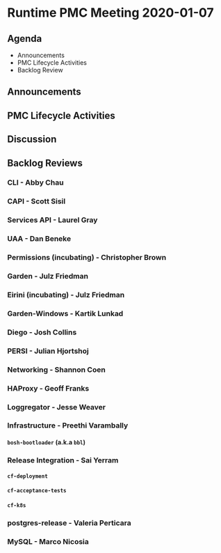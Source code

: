 # Runtime PMC Meeting 2020-01-07

## Agenda

* Announcements
* PMC Lifecycle Activities
* Backlog Review


## Announcements


## PMC Lifecycle Activities


## Discussion


## Backlog Reviews

### CLI - Abby Chau


### CAPI - Scott Sisil


### Services API - Laurel Gray


### UAA - Dan Beneke


### Permissions (incubating) - Christopher Brown


### Garden - Julz Friedman


### Eirini (incubating) - Julz Friedman


### Garden-Windows - Kartik Lunkad


### Diego - Josh Collins


### PERSI - Julian Hjortshoj


### Networking - Shannon Coen


### HAProxy - Geoff Franks


### Loggregator - Jesse Weaver


### Infrastructure - Preethi Varambally

#### `bosh-bootloader` (a.k.a `bbl`)


### Release Integration - Sai Yerram

#### `cf-deployment`


#### `cf-acceptance-tests`


#### `cf-k8s`


### postgres-release - Valeria Perticara


### MySQL - Marco Nicosia
